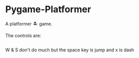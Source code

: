 # <h1>Pygame-Platformer</h1>

A platformer 🏝️ game.

The controls are:

![<WASD icon>](<https://toppng.com/public/uploads/thumbnail/wasd-keys-png-wasd-keys-11562858827zsffwllohq.png>)

W & S don't do much
but the space key is jump and x is dash
